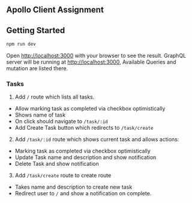## Apollo Client Assignment

## Getting Started

```bash
npm run dev
```

Open [http://localhost:3000](http://localhost:3000) with your browser to see the result.
GraphQL server will be running at [http://localhost:3000](http://localhost:4000), Available Queries and mutation are listed there.

### Tasks

1. Add `/` route which lists all tasks.

- Allow marking task as completed via checkbox optimistically
- Shows name of task
- On click should navigate to `/task/:id`
- Add Create Task button which redirects to `/task/create`

2. Add `/task/:id` route which shows current task and allows actions:

- Marking task as completed via checkbox optimistically
- Update Task name and description and show notification
- Delete Task and show notification

3. Add `/task/create` route to create route

- Takes name and description to create new task
- Redirect user to `/` and show a notification on complete.
